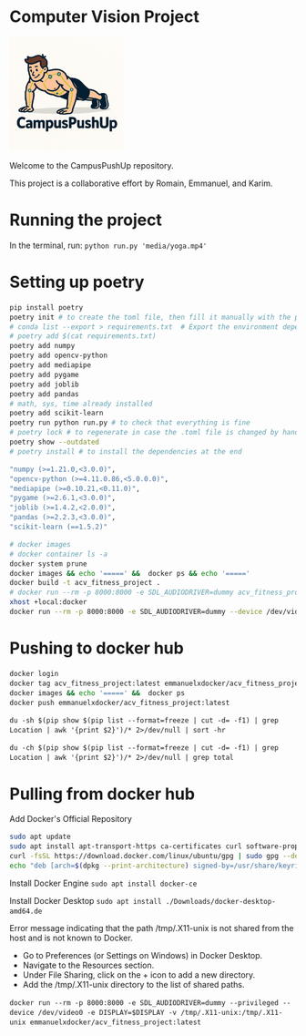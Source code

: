 
# Computer Vision Project

<img src="media/push-up_logo.png" width="200" />

Welcome to the CampusPushUp repository. 

This project is a collaborative effort by Romain, Emmanuel, and Karim.


# Running the project

In the terminal, run: ` python run.py 'media/yoga.mp4' `


# Setting up poetry

```bash
pip install poetry
poetry init # to create the toml file, then fill it manually with the packages needed
# conda list --export > requirements.txt  # Export the environment dependencies
# poetry add $(cat requirements.txt)
poetry add numpy
poetry add opencv-python
poetry add mediapipe
poetry add pygame 
poetry add joblib
poetry add pandas
# math, sys, time already installed
poetry add scikit-learn
poetry run python run.py # to check that everything is fine
# poetry lock # to regenerate in case the .toml file is changed by hand
poetry show --outdated
# poetry install # to install the dependencies at the end
```

```bash
"numpy (>=1.21.0,<3.0.0)",
"opencv-python (>=4.11.0.86,<5.0.0.0)",
"mediapipe (>=0.10.21,<0.11.0)",
"pygame (>=2.6.1,<3.0.0)",
"joblib (>=1.4.2,<2.0.0)",
"pandas (>=2.2.3,<3.0.0)",
"scikit-learn (==1.5.2)"
```

```bash
# docker images
# docker container ls -a
docker system prune
docker images && echo '=====' &&  docker ps && echo '====='
docker build -t acv_fitness_project .
# docker run --rm -p 8000:8000 -e SDL_AUDIODRIVER=dummy acv_fitness_project:latest # this would have been too easy ....
xhost +local:docker
docker run --rm -p 8000:8000 -e SDL_AUDIODRIVER=dummy --device /dev/video0 -e DISPLAY=$DISPLAY -v /tmp/.X11-unix:/tmp/.X11-unix acv_fitness_project:latest
```

# Pushing to docker hub

```bash
docker login
docker tag acv_fitness_project:latest emmanuelxdocker/acv_fitness_project
docker images && echo '=====' &&  docker ps
docker push emmanuelxdocker/acv_fitness_project:latest
```

`du -sh $(pip show $(pip list --format=freeze | cut -d= -f1) | grep Location | awk '{print $2}')/* 2>/dev/null | sort -hr`

`du -ch $(pip show $(pip list --format=freeze | cut -d= -f1) | grep Location | awk '{print $2}')/* 2>/dev/null | grep total`


# Pulling from docker hub


Add Docker's Official Repository
```bash
sudo apt update
sudo apt install apt-transport-https ca-certificates curl software-properties-common
curl -fsSL https://download.docker.com/linux/ubuntu/gpg | sudo gpg --dearmor -o /usr/share/keyrings/docker-archive-keyring.gpg
echo "deb [arch=$(dpkg --print-architecture) signed-by=/usr/share/keyrings/docker-archive-keyring.gpg] https://download.docker.com/linux/ubuntu $(lsb_release -cs) stable" | sudo tee /etc/apt/sources.list.d/docker.list > /dev/null
```

Install Docker Engine
`sudo apt install docker-ce`


Install Docker Desktop
`sudo apt install ./Downloads/docker-desktop-amd64.de`

Error message indicating that the path /tmp/.X11-unix is not shared from the host and is not known to Docker. 
- Go to Preferences (or Settings on Windows) in Docker Desktop.
- Navigate to the Resources section.
- Under File Sharing, click on the + icon to add a new directory.
- Add the /tmp/.X11-unix directory to the list of shared paths.

`docker run --rm -p 8000:8000 -e SDL_AUDIODRIVER=dummy --privileged --device /dev/video0 -e DISPLAY=$DISPLAY -v /tmp/.X11-unix:/tmp/.X11-unix emmanuelxdocker/acv_fitness_project:latest`
